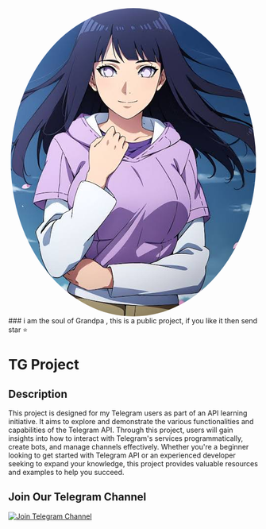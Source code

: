 <img src="readme.jpg" style="border-radius: 50%; display: block; margin: auto;">
### i am the soul of Grandpa , this is a public project, if you like it then send star ⭐ 

# TG Project

## Description
This project is designed for my Telegram users as part of an API learning initiative. It aims to explore and demonstrate the various functionalities and capabilities of the Telegram API. Through this project, users will gain insights into how to interact with Telegram's services programmatically, create bots, and manage channels effectively. Whether you're a beginner looking to get started with Telegram API or an experienced developer seeking to expand your knowledge, this project provides valuable resources and examples to help you succeed.

## Join Our Telegram Channel

[![Join Telegram Channel](https://img.shields.io/badge/Join-Telegram-blue)](https://t.me/Universe_teach)
